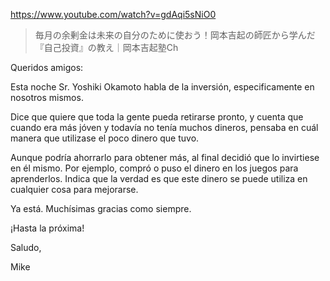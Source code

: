 https://www.youtube.com/watch?v=gdAqi5sNiO0

> 毎月の余剰金は未来の自分のために使おう！岡本吉起の師匠から学んだ『自己投資』の教え｜岡本吉起塾Ch

Queridos amigos:

Esta noche Sr. Yoshiki Okamoto habla de la inversión, especificamente en nosotros mismos. 

Dice que quiere que toda la gente pueda retirarse pronto, y cuenta que cuando era más jóven y todavía no tenía muchos dineros, pensaba en cuál manera que utilizase el poco dinero que tuvo. 

Aunque podría ahorrarlo para obtener más, al final decidió que lo invirtiese en él mismo. Por ejemplo, compró o puso el dinero en los juegos para aprenderlos. Indica que la verdad es que este dinero se puede utiliza en cualquier cosa para mejorarse.

Ya está. Muchísimas gracias como siempre.

¡Hasta la próxima!

Saludo,

Mike
